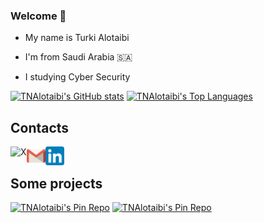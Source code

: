 ### Welcome 👋

- My name is Turki Alotaibi
* I'm from Saudi Arabia 🇸🇦
+ I studying Cyber Security

[![TNAlotaibi's GitHub stats](https://github-readme-stats.vercel.app/api?username=TNAlotaibi&show_icons=true&include_all_commits=true&hide_rank=true&text_bold=true&cache_seconds=86400&theme=radical)](https://github.com/TNAlotaibi)
[![TNAlotaibi's Top Languages](https://github-readme-stats.vercel.app/api/top-langs/?username=tnalotaibi&layout=donut&theme=radical)](https://github.com/TNAlotaibi)
<br/>

## Contacts

<a href="https://x.com/i_Noxz">
  <img align="left" alt="X" height="30px" src="https://raw.githubusercontent.com/TNAlotaibi/TNAlotaibi/main/Social-Icons/X2.png" />
</a>
<a href="mailto:noxz12.f@gmail.com">
  <img align="left" alt="Gmail" height="30px" src="https://raw.githubusercontent.com/TNAlotaibi/TNAlotaibi/main/Social-Icons/gmail.svg" />
</a>
<a href="https://www.linkedin.com/in/turki-alotaibi-768418223/">
  <img align="left" alt="Linkedin" height="30px" src="https://raw.githubusercontent.com/TNAlotaibi/TNAlotaibi/main/Social-Icons/LinkedIn.webp" />
</a>

<br/>

## Some projects
[![TNAlotaibi's Pin Repo](https://github-readme-stats.vercel.app/api/pin/?username=tnalotaibi&repo=TNASec&show_owner=true&layout=compact&theme=radical)](https://github.com/TNAlotaibi/TNASec)
[![TNAlotaibi's Pin Repo](https://github-readme-stats.vercel.app/api/pin/?username=tnalotaibi&repo=Social-Engineering&show_owner=true&layout=compact&theme=radical)](https://github.com/TNAlotaibi/Social-Engineering)


